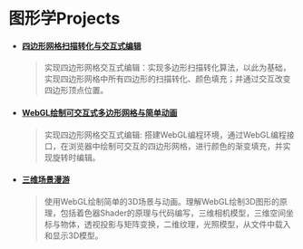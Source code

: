 # 图形学Projects

- #### [四边形网格扫描转化与交互式编辑](https://github.com/geeeeeeeeek/CG_Projects/tree/master/PJ1)
  
  > 实现四边形网格交互式编辑：实现多边形扫描转化算法，以此为基础，实现四边形网格中所有四边形的扫描转化、颜色填充；并通过交互改变四边形顶点位置。
  
- #### [WebGL绘制可交互式多边形网格与简单动画](https://github.com/geeeeeeeeek/CG_Projects/tree/master/PJ2)
  
  > 实现四边形网格交互式编辑: 搭建WebGL编程环境，通过WebGL编程接口，在浏览器中绘制可交互的四边形网格，进行颜色的渐变填充，并实现旋转时编辑。


- #### [三维场景漫游](https://github.com/geeeeeeeeek/CG_Projects/tree/master/PJ3)
  
  > 使用WebGL绘制简单的3D场景与动画。理解WebGL绘制3D图形的原理，包括着色器Shader的原理与代码编写，三维相机模型，三维空间坐标与物体，透视投影与矩阵变换，二维纹理，光照模型，从文件中载入和显示3D模型。
  
  ​